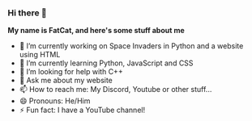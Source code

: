 ### Hi there 👋

**My name is FatCat, and here's some stuff about me**

- 🔭 I’m currently working on Space Invaders in Python and a website using HTML
- 🌱 I’m currently learning Python, JavaScript and CSS
- 🤔 I’m looking for help with C++
- 💬 Ask me about my website
- 📫 How to reach me: My Discord, Youtube or other stuff...
- 😄 Pronouns: He/Him
- ⚡ Fun fact: I have a YouTube channel!


